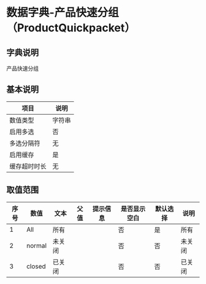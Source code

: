 # 数据字典-产品快速分组（ProductQuickpacket）
## 字典说明
产品快速分组

## 基本说明
| 项目 | 说明 |
| ---- | ---- |
| 数值类型 | 字符串 |
| 启用多选 | 否 |
| 多选分隔符 | 无 |
| 启用缓存 | 是 |
| 缓存超时时长 | 无 |

## 取值范围
| 序号 | 数值 | 文本 | 父值 | 提示信息 | 是否显示空白 | 默认选择 | 说明 |
| ---- | ---- | ---- | ---- | ---- | ---- | ---- | ---- |
| 1 | All | 所有 |  |  | 否 | 是 | 所有 |
| 2 | normal | 未关闭 |  |  | 否 | 否 | 未关闭 |
| 3 | closed | 已关闭 |  |  | 否 | 否 | 已关闭 |

